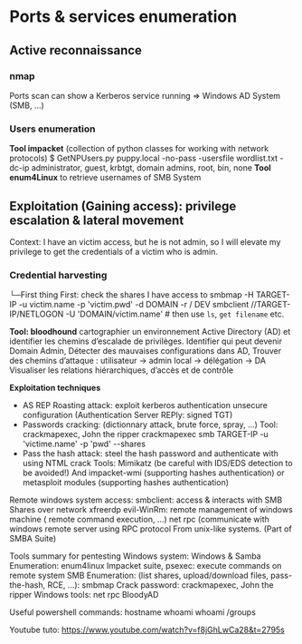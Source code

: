 # Ports & services enumeration
## Active reconnaissance 
### nmap
Ports scan can show a Kerberos service running => Windows AD System (SMB, ...)

### Users enumeration
**Tool impacket** (collection of python classes for working with network protocols)
$ GetNPUsers.py puppy.local -no-pass -usersfile wordlist.txt -dc-ip administrator, guest, krbtgt, domain admins, root, bin, none
**Tool enum4Linux** to retrieve usernames of SMB System  
  
## Exploitation (Gaining access): privilege escalation & lateral movement
Context: I have an victim access, but he is not admin, so I will elevate my privilege to get the credentials of a victim who is admin.

### Credential harvesting
└─First thing First: check the shares I have access to
    smbmap -H TARGET-IP -u victim.name -p 'victim.pwd' -d DOMAIN -r / DEV
    smbclient //TARGET-IP/NETLOGON -U 'DOMAIN/victim.name'
    # then use `ls`, `get filename` etc.

**Tool: bloodhound**
cartographier un environnement Active Directory (AD) et identifier les chemins d’escalade de privilèges.
Identifier qui peut devenir Domain Admin, Détecter des mauvaises configurations dans AD,  Trouver des chemins d’attaque : utilisateur → admin local → délégation → DA
Visualiser les relations hiérarchiques, d’accès et de contrôle

**Exploitation techniques**
- AS REP Roasting attack: exploit kerberos authentication unsecure configuration (Authentication Server REPly: signed TGT)
- Passwords cracking: (dictionnary attack, brute force, spray, ...)
 Tool: crackmapexec, John the ripper
 crackmapexec smb TARGET-IP -u 'victime.name' -p 'pwd' --shares
- Pass the hash attack: steel the hash password and authenticate with using NTML crack
Tools: Mimikatz (be careful with IDS/EDS detection to be avoided!)
And impacket-wmi (supporting hashes authentication) or
metasploit modules (supporting hashes authentication)

Remote windows system access:
smbclient: access & interacts with SMB Shares over network
xfreerdp
evil-WinRm: remote management of windows machine ( remote command execution, ...)
net rpc (communicate with windows remote server using RPC protocol From unix-like systems. (Part of SMBA Suite)

Tools summary for pentesting Windows system:
Windows & Samba Enumeration: enum4linux
Impacket suite, psexec: execute commands on remote system
SMB Enumeration: (list shares, upload/download files, pass-the-hash, RCE, ...): smbmap
Crack password: crackmapexec, John the ripper
Windows tools: net rpc
BloodyAD


Useful powershell commands:
hostname
whoami
whoami /groups

Youtube tuto: https://www.youtube.com/watch?v=f8jGhLwCa28&t=2795s
